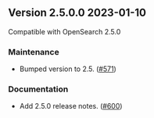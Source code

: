 ## Version 2.5.0.0 2023-01-10

Compatible with OpenSearch 2.5.0

### Maintenance
* Bumped version to 2.5. ([#571](https://github.com/opensearch-project/notifications/pull/571))

### Documentation
* Add 2.5.0 release notes. ([#600](https://github.com/opensearch-project/notifications/pull/600))